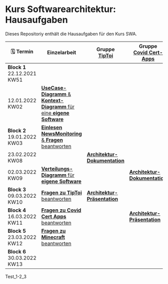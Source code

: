 # Kurs Softwarearchitektur: Hausaufgaben
Dieses Repositoriy enthält die Hausaufgaben für den Kurs SWA.

| :spiral_calendar: Termin|Einzelarbeit|Gruppe<br>[TipToi](Tiptoi.md)|Gruppe<br>[Covid Cert-Apps](CovidCert.md)|Gruppe<br>[Minecraft](Minecraft.md)|
|-|-|-|-|-|
|**Block 1**<br>22.12.2021<br>KW51|||||
|12.01.2022<br>KW02|[**UseCase-Diagramm** & **Kontext-Diagramm** für eine **eigene Software**](/bl1-1.md)||||
|**Block 2**<br>19.01.2022<br>KW03|[**Einlesen** **NewsMonitoring** & **Fragen** beantworten](NewsMonitoring_1.md)||||
|23.02.2022<br>KW08||[**Architektur-Dokumentation**](/Gruppenarbeit.md)|||
|02.03.2022<br>KW09|[**Verteilungs-Diagramm** für **eigene Software**](bl2-2.md)||[**Architektur-Dokumentation**](/Gruppenarbeit.md)||
|**Block 3**<br>09.03.2022<br>KW10|[**Fragen zu TipToi** beantworten](Tiptoi.md)|[**Architektur-Präsentation**](/Gruppenarbeit.md)||[**Architektur-Dokumentation**](/Gruppenarbeit.md)|
|**Block 4**<br>16.03.2022<br>KW11|[**Fragen zu Covid Cert Apps** beantworten](CovidCert.md)||[**Architektur-Präsentation**](/Gruppenarbeit.md)||
|**Block 5**<br>23.03.2022<br>KW12|[**Fragen zu Minecraft** beantworten](Minecraft.md)|||[**Architektur-Präsentation**](/Gruppenarbeit.md)|
|**Block 6**<br>30.03.2022<br>KW13|


Test_1-2_3
